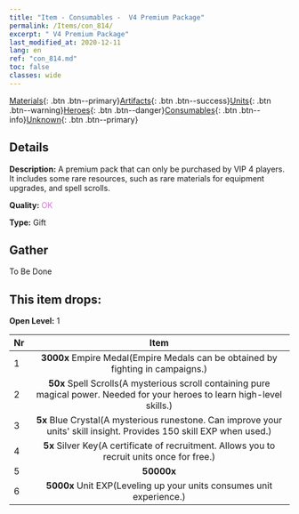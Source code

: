 ```yaml
---
title: "Item - Consumables -  V4 Premium Package"
permalink: /Items/con_814/
excerpt: " V4 Premium Package"
last_modified_at: 2020-12-11
lang: en
ref: "con_814.md"
toc: false
classes: wide
---
```

 [Materials](/Items/){: .btn .btn--primary}[Artifacts](/Items/Artifacts/){: .btn .btn--success}[Units](/Items/Units/){: .btn .btn--warning}[Heroes](/Items/Heroes/){: .btn .btn--danger}[Consumables](/Items/Consumables/){: .btn .btn--info}[Unknown](/Items/Unknown/){: .btn .btn--primary}

## Details
 **Description:** A premium pack that can only be purchased by VIP 4 players. It includes some rare resources, such as rare materials for equipment upgrades, and spell scrolls.

 **Quality:** <span style="color: #DA70D6">OK</span>

 **Type:** Gift

## Gather

  To Be Done

## This item drops:

 **Open Level:** 1

  | Nr |      Item    |
  |:---|:------------:|
  | 1 |  **3000x** Empire Medal(Empire Medals can be obtained by fighting in campaigns.) | 
  | 2 |  **50x** Spell Scrolls(A mysterious scroll containing pure magical power. Needed for your heroes to learn high-level skills.) | 
  | 3 |  **5x** Blue Crystal(A mysterious runestone. Can improve your units' skill insight. Provides 150 skill EXP when used.) | 
  | 4 |  **5x** Silver Key(A certificate of recruitment. Allows you to recruit units once for free.) | 
  | 5 |  **50000x** <i class="fas fa-coins"/> | 
  | 6 |  **5000x** Unit EXP(Leveling up your units consumes unit experience.) | 
